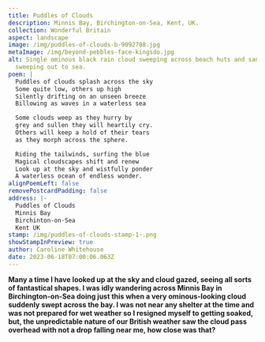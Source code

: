```yaml
---
title: Puddles of Clouds
description: Minnis Bay, Birchington-on-Sea, Kent, UK.
collection: Wonderful Britain
aspect: landscape
image: /img/puddles-of-clouds-b-9092708.jpg
metaImage: /img/beyond-pebbles-face-kingsdo.jpg
alt: Single ominous black rain cloud sweeping across beach huts and sandy bay,
  sweeping out to sea.
poem: |
  Puddles of clouds splash across the sky
  Some quite low, others up high
  Silently drifting on an unseen breeze
  Billowing as waves in a waterless sea

  Some clouds weep as they hurry by
  grey and sullen they will heartily cry.
  Others will keep a hold of their tears  
  as they morph across the sphere.

  Riding the tailwinds, surfing the blue
  Magical cloudscapes shift and renew
  Look up at the sky and wistfully ponder
  A waterless ocean of endless wonder.
alignPoemLeft: false
removePostcardPadding: false
address: |-
  Puddles of Clouds
  Minnis Bay
  Birchinton-on-Sea
  Kent UK
stamp: /img/puddles-of-clouds-stamp-1-.png
showStampInPreview: true
author: Caroline Whitehouse
date: 2023-06-18T07:00:06.063Z
---
```

**Many a time I have looked up at the sky and cloud gazed, seeing all sorts of fantastical shapes. I was idly wandering across Minnis Bay in Birchington-on-Sea doing just this when a very ominous-looking cloud suddenly swept across the bay. I was not near any shelter at the time and was not prepared for wet weather so I resigned myself to getting soaked, but, the unpredictable nature of our British weather saw the cloud pass overhead with not a drop falling near me, how close was that?**